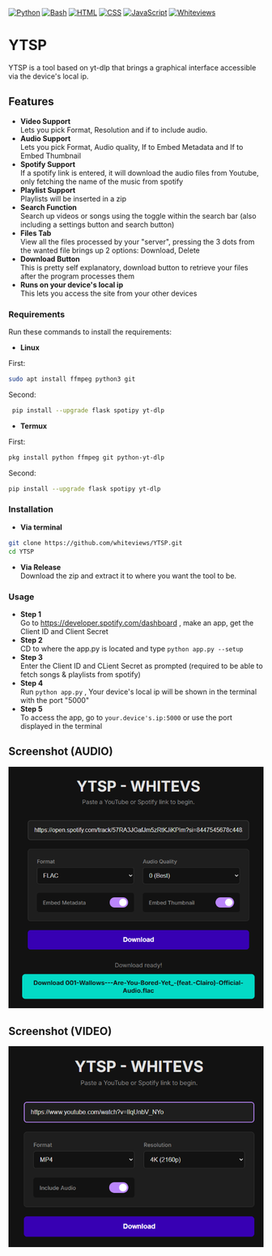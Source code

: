 [![Python](https://img.shields.io/badge/language-Python%203-blue.svg)](https://www.python.org)
[![Bash](https://img.shields.io/badge/language-Bash-blue.svg)](https://www.gnu.org/software/bash/)
[![HTML](https://img.shields.io/badge/language-HTML-blue.svg)](https://html.spec.whatwg.org/)
[![CSS](https://img.shields.io/badge/language-CSS-blue.svg)](https://www.w3.org/TR/css/#css)
[![JavaScript](https://img.shields.io/badge/language-javascript-blue.svg)](https://ecma-international.org/publications-and-standards/standards/ecma-262/)
[![Whiteviews](https://github.com/whiteviews/Badges/blob/main/WAB.svg)](https://github.com/whiteviews)


# YTSP
YTSP is a tool based on yt-dlp that brings a graphical interface accessible via the device's local ip.

## Features
- **Video Support**  
Lets you pick Format, Resolution and if to include audio. 
- **Audio Support**  
Lets you pick Format, Audio quality, If to Embed Metadata and If to Embed Thumbnail
- **Spotify Support**  
If a spotify link is entered, it will download the audio files from Youtube, only fetching the name of the music from spotify
- **Playlist Support**  
Playlists will be inserted in a zip
- **Search Function**  
Search up videos or songs using the toggle within the search bar (also including a settings button and search button)
- **Files Tab**  
View all the files processed by your "server", pressing the 3 dots from the wanted file brings up 2 options: Download, Delete
- **Download Button**  
This is pretty self explanatory, download button to retrieve your files after the program processes them
- **Runs on your device's local ip**  
This lets you access the site from your other devices

### Requirements
Run these commands to install the requirements:
- **Linux**

First:
```bash
sudo apt install ffmpeg python3 git
```
Second:
```bash
 pip install --upgrade flask spotipy yt-dlp  
```
- **Termux**

First:
```bash
pkg install python ffmpeg git python-yt-dlp 
```
Second:
```bash
pip install --upgrade flask spotipy yt-dlp
```
### Installation  
- **Via terminal**  
```bash
git clone https://github.com/whiteviews/YTSP.git
cd YTSP
```
- **Via Release**  
Download the zip and extract it to where you want the tool to be.

### Usage
- **Step 1**  
Go to https://developer.spotify.com/dashboard , make an app, get the Client ID and Client Secret
- **Step 2**  
CD to where the app.py is located and type ```python app.py --setup```
- **Step 3**  
Enter the Client ID and CLient Secret as prompted (required to be able to fetch songs & playlists from spotify)
- **Step 4**  
Run ```python app.py``` , Your device's local ip will be shown in the terminal with the port "5000"
- **Step 5**  
To access the app, go to ```your.device's.ip:5000``` or use the port displayed in the terminal
## Screenshot (AUDIO)
<img src="readme/Image1.png">  

## Screenshot (VIDEO)
<img src="readme/Image2.png">
